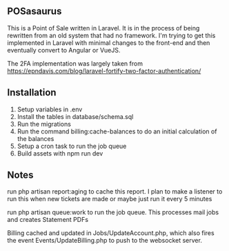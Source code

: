 ## POSasaurus

This is a Point of Sale written in Laravel.  It is in the process of being rewritten from an old system that had no framework.  I'm trying to get this implemented in Laravel with minimal changes to the front-end and then eventually convert to Angular or VueJS.

The 2FA implementation was largely taken from https://epndavis.com/blog/laravel-fortify-two-factor-authentication/


## Installation

1. Setup variables in .env
2. Install the tables in database/schema.sql
3. Run the migrations
4. Run the command billing:cache-balances to do an initial calculation of the balances
5. Setup a cron task to run the job queue
6. Build assets with npm run dev

## Notes


run php artisan report:aging to cache this report.  I plan to make a listener to run this when new tickets are made or maybe just run it every 5 minutes

run php artisan queue:work to run the job queue.  This processes mail jobs and creates Statement PDFs

Billing cached and updated in Jobs/UpdateAccount.php, which also fires the event Events/UpdateBilling.php to push to the websocket server.